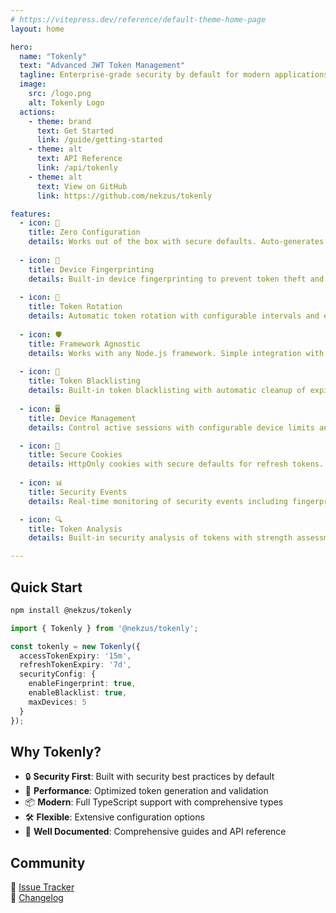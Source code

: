```yaml
---
# https://vitepress.dev/reference/default-theme-home-page
layout: home

hero:
  name: "Tokenly"
  text: "Advanced JWT Token Management"
  tagline: Enterprise-grade security by default for modern applications
  image:
    src: /logo.png
    alt: Tokenly Logo
  actions:
    - theme: brand
      text: Get Started
      link: /guide/getting-started
    - theme: alt
      text: API Reference
      link: /api/tokenly
    - theme: alt
      text: View on GitHub
      link: https://github.com/nekzus/tokenly

features:
  - icon: 🔐
    title: Zero Configuration
    details: Works out of the box with secure defaults. Auto-generates secure secrets if not provided.
    
  - icon: 📱
    title: Device Fingerprinting
    details: Built-in device fingerprinting to prevent token theft and unauthorized access.
    
  - icon: 🔄
    title: Token Rotation
    details: Automatic token rotation with configurable intervals and expiry warnings.
    
  - icon: 🛡️
    title: Framework Agnostic
    details: Works with any Node.js framework. Simple integration with Express, Fastify, or any HTTP server.
    
  - icon: 🚫
    title: Token Blacklisting
    details: Built-in token blacklisting with automatic cleanup of expired tokens.
    
  - icon: 🖥️
    title: Device Management
    details: Control active sessions with configurable device limits and automatic revocation.

  - icon: 🍪
    title: Secure Cookies
    details: HttpOnly cookies with secure defaults for refresh tokens.
    
  - icon: 📊
    title: Security Events
    details: Real-time monitoring of security events including fingerprint mismatches and device limits.

  - icon: 🔍
    title: Token Analysis
    details: Built-in security analysis of tokens with strength assessment.

---
```


## Quick Start

```bash
npm install @nekzus/tokenly
```

```typescript
import { Tokenly } from '@nekzus/tokenly';

const tokenly = new Tokenly({
  accessTokenExpiry: '15m',
  refreshTokenExpiry: '7d',
  securityConfig: {
    enableFingerprint: true,
    enableBlacklist: true,
    maxDevices: 5
  }
});
```

## Why Tokenly?

- 🔒 **Security First**: Built with security best practices by default
- 🚀 **Performance**: Optimized token generation and validation
- 📦 **Modern**: Full TypeScript support with comprehensive types
- 🛠️ **Flexible**: Extensive configuration options
- 📘 **Well Documented**: Comprehensive guides and API reference

## Community

<div class="vp-doc">
  <div class="custom-block info">
    <p>
      🐛 <a href="https://github.com/nekzus/tokenly/issues">Issue Tracker</a><br>
      📝 <a href="https://github.com/nekzus/tokenly/blob/main/CHANGELOG.md">Changelog</a>
    </p>
  </div>
</div>
